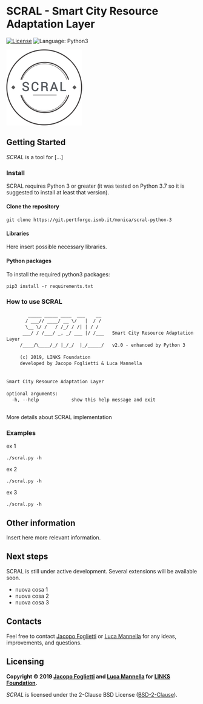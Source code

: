 # SCRAL - Smart City Resource Adaptation Layer

[![License](https://img.shields.io/badge/License-BSD%202--Clause-orange.svg)](https://opensource.org/licenses/BSD-2-Clause)
![Language: Python3](https://img.shields.io/badge/language-python3-blue.svg)

![Logo](images/SCRAL-Logo-200x200.png)


## Getting Started
*SCRAL* is a tool for [...]

### Install
SCRAL requires Python 3 or greater (it was tested on Python 3.7 so it is suggested to install at least that version).

#### Clone the repository
```
git clone https://git.pertforge.ismb.it/monica/scral-python-3
```

#### Libraries
Here insert possible necessary libraries.

#### Python packages
To install the required python3 packages:
```
pip3 install -r requirements.txt
```


### How to use SCRAL
```
        _____ _____ ____  ___    __
       / ___// ____/ __ \/   |  / /
       \__ \/ /   / /_/ / /| | / /
      ___/ / /___/ _, _/ ___ |/ /___   Smart City Resource Adaptation Layer
     /____/\____/_/ |_/_/  |_/_____/   v2.0 - enhanced by Python 3

     (c) 2019, LINKS Foundation
     developed by Jacopo Foglietti & Luca Mannella


Smart City Resource Adaptation Layer

optional arguments:
  -h, --help            show this help message and exit
  
```

More details about SCRAL implementation

### Examples
ex 1
```
./scral.py -h
```

ex 2
```
./scral.py -h
```

ex 3
```
./scral.py -h
```


## Other information
Insert here more relevant information.


## Next steps
SCRAL is still under active development. Several extensions will be available soon.

* nuova cosa 1
* nuova cosa 2
* nuova cosa 3


## Contacts
Feel free to contact [Jacopo Foglietti](http://ismb.it/jacopo.foglietti/) or [Luca Mannella](http://ismb.it/luca.mannella)
for any ideas, improvements, and questions.


## Licensing
**Copyright © 2019 [Jacopo Foglietti](http://ismb.it/jacopo.foglietti/)
and [Luca Mannella](http://ismb.it/luca.mannella) for [LINKS Foundation](http://linksfoundation.com/).**

*SCRAL* is licensed under the 2-Clause BSD License ([BSD-2-Clause](https://opensource.org/licenses/BSD-2-Clause)).
